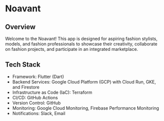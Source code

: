 # Noavant

## Overview

Welcome to the Noavant! This app is designed for aspiring fashion stylists, models, and fashion professionals to showcase their creativity, collaborate on fashion projects, and participate in an integrated marketplace. 

## Tech Stack 

- Framework: Flutter (Dart)
- Backend Services: Google Cloud Platform (GCP) with Cloud Run, GKE, and Firestore
- Infrastructure as Code (IaC): Terraform
- CI/CD: GitHub Actions
- Version Control: GitHub
- Monitoring: Google Cloud Monitoring, Firebase Performance Monitoring
- Notifications: Slack, Email
